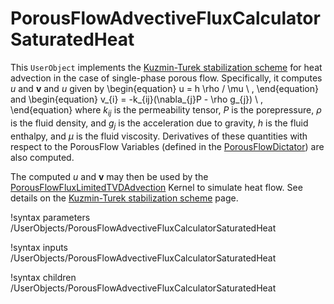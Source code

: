 # PorousFlowAdvectiveFluxCalculatorSaturatedHeat

This `UserObject` implements the [Kuzmin-Turek stabilization scheme](kt.md) for heat advection in the case of single-phase porous flow.  Specifically, it computes $u$ and $\mathbf{v}$ and $u$ given by
\begin{equation}
u = h \rho / \mu \ ,
\end{equation}
and
\begin{equation}
v_{i} = -k_{ij}(\nabla_{j}P - \rho g_{j}) \ ,
\end{equation}
where $k_{ij}$ is the permeability tensor, $P$ is the porepressure, $\rho$ is the fluid density, and $g_{j}$ is the acceleration due to gravity, $h$ is the fluid enthalpy, and $\mu$ is the fluid viscosity.  Derivatives of these quantities with respect to the PorousFlow Variables (defined in the [PorousFlowDictator](PorousFlowDictator.md)) are also computed.

The computed $u$ and $\mathbf{v}$ may then be used by the [PorousFlowFluxLimitedTVDAdvection](PorousFlowFluxLimitedTVDAdvection.md) Kernel to simulate heat flow.  See details on the [Kuzmin-Turek stabilization scheme](kt.md) page.

!syntax parameters /UserObjects/PorousFlowAdvectiveFluxCalculatorSaturatedHeat

!syntax inputs /UserObjects/PorousFlowAdvectiveFluxCalculatorSaturatedHeat

!syntax children /UserObjects/PorousFlowAdvectiveFluxCalculatorSaturatedHeat
